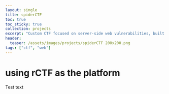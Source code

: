```yaml
---
layout: single
title: spiderCTF
toc: true
toc_sticky: true
collection: projects
excerpt: "Custom CTF focused on server-side web vulnerabilities, built by SWIFT's Operations Team using the rCTF platform"
header:
  teaser: /assets/images/projects/spiderCTF 200x200.png
tags: ["ctf", "web"]
---
```


# using rCTF as the platform
Test text
